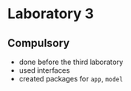# Laboratory 3
## Compulsory
- done before the third laboratory
- used interfaces
- created packages for ```app```, ```model```
